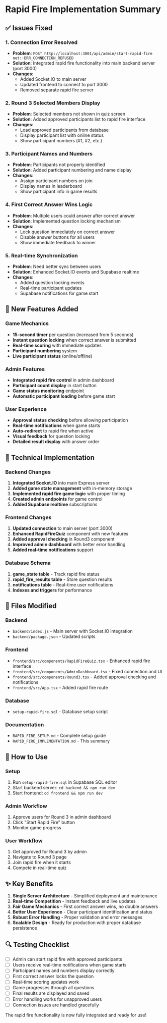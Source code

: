 # Rapid Fire Implementation Summary

## ✅ Issues Fixed

### 1. Connection Error Resolved
- **Problem**: `POST http://localhost:3001/api/admin/start-rapid-fire net::ERR_CONNECTION_REFUSED`
- **Solution**: Integrated rapid fire functionality into main backend server (port 3000)
- **Changes**: 
  - Added Socket.IO to main server
  - Updated frontend to connect to port 3000
  - Removed separate rapid fire server

### 2. Round 3 Selected Members Display
- **Problem**: Selected members not shown in quiz screen
- **Solution**: Added approved participants list to rapid fire interface
- **Changes**:
  - Load approved participants from database
  - Display participant list with online status
  - Show participant numbers (#1, #2, etc.)

### 3. Participant Names and Numbers
- **Problem**: Participants not properly identified
- **Solution**: Added participant numbering and name display
- **Changes**:
  - Assign participant numbers on join
  - Display names in leaderboard
  - Show participant info in game results

### 4. First Correct Answer Wins Logic
- **Problem**: Multiple users could answer after correct answer
- **Solution**: Implemented question locking mechanism
- **Changes**:
  - Lock question immediately on correct answer
  - Disable answer buttons for all users
  - Show immediate feedback to winner

### 5. Real-time Synchronization
- **Problem**: Need better sync between users
- **Solution**: Enhanced Socket.IO events and Supabase realtime
- **Changes**:
  - Added question locking events
  - Real-time participant updates
  - Supabase notifications for game start

## 🚀 New Features Added

### Game Mechanics
- **15-second timer** per question (increased from 5 seconds)
- **Instant question locking** when correct answer is submitted
- **Real-time scoring** with immediate updates
- **Participant numbering** system
- **Live participant status** (online/offline)

### Admin Features
- **Integrated rapid fire control** in admin dashboard
- **Participant count display** in start button
- **Game status monitoring** endpoint
- **Automatic participant loading** before game start

### User Experience
- **Approval status checking** before allowing participation
- **Real-time notifications** when game starts
- **Auto-redirect** to rapid fire when active
- **Visual feedback** for question locking
- **Detailed result display** with answer order

## 🔧 Technical Implementation

### Backend Changes
1. **Integrated Socket.IO** into main Express server
2. **Added game state management** with in-memory storage
3. **Implemented rapid fire game logic** with proper timing
4. **Created admin endpoints** for game control
5. **Added Supabase realtime** subscriptions

### Frontend Changes
1. **Updated connection** to main server (port 3000)
2. **Enhanced RapidFireQuiz** component with new features
3. **Added approval checking** in Round3 component
4. **Improved admin dashboard** with better error handling
5. **Added real-time notifications** support

### Database Schema
1. **game_state table** - Track rapid fire status
2. **rapid_fire_results table** - Store question results
3. **notifications table** - Real-time user notifications
4. **Indexes and triggers** for performance

## 📁 Files Modified

### Backend
- `backend/index.js` - Main server with Socket.IO integration
- `backend/package.json` - Updated scripts

### Frontend
- `frontend/src/components/RapidFireQuiz.tsx` - Enhanced rapid fire interface
- `frontend/src/components/AdminDashboard.tsx` - Fixed connection and UI
- `frontend/src/components/Round3.tsx` - Added approval checking and notifications
- `frontend/src/App.tsx` - Added rapid fire route

### Database
- `setup-rapid-fire.sql` - Database setup script

### Documentation
- `RAPID_FIRE_SETUP.md` - Complete setup guide
- `RAPID_FIRE_IMPLEMENTATION.md` - This summary

## 🎯 How to Use

### Setup
1. Run `setup-rapid-fire.sql` in Supabase SQL editor
2. Start backend server: `cd backend && npm run dev`
3. Start frontend: `cd frontend && npm run dev`

### Admin Workflow
1. Approve users for Round 3 in admin dashboard
2. Click "Start Rapid Fire" button
3. Monitor game progress

### User Workflow
1. Get approved for Round 3 by admin
2. Navigate to Round 3 page
3. Join rapid fire when it starts
4. Compete in real-time quiz

## ✨ Key Benefits

1. **Single Server Architecture** - Simplified deployment and maintenance
2. **Real-time Competition** - Instant feedback and live updates
3. **Fair Game Mechanics** - First correct answer wins, no double answers
4. **Better User Experience** - Clear participant identification and status
5. **Robust Error Handling** - Proper validation and error messages
6. **Scalable Design** - Ready for production with proper database persistence

## 🔍 Testing Checklist

- [ ] Admin can start rapid fire with approved participants
- [ ] Users receive real-time notifications when game starts
- [ ] Participant names and numbers display correctly
- [ ] First correct answer locks the question
- [ ] Real-time scoring updates work
- [ ] Game progresses through all questions
- [ ] Final results are displayed and saved
- [ ] Error handling works for unapproved users
- [ ] Connection issues are handled gracefully

The rapid fire functionality is now fully integrated and ready for use!